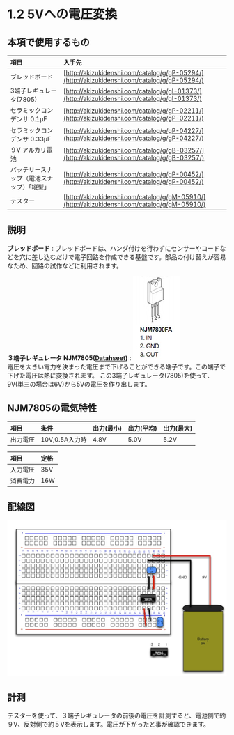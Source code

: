 # 1.2 5Vへの電圧変換

## 本項で使用するもの

|項目|入手先|
|:--|:--|
|ブレッドボード|[http://akizukidenshi.com/catalog/g/gP-05294/](http://akizukidenshi.com/catalog/g/gP-05294/)|
|3端子レギュレータ(7805)|[http://akizukidenshi.com/catalog/g/gI-01373/](http://akizukidenshi.com/catalog/g/gI-01373/)|
|セラミックコンデンサ 0.1μF|[http://akizukidenshi.com/catalog/g/gP-02211/](http://akizukidenshi.com/catalog/g/gP-02211/)|
|セラミックコンデンサ 0.33μF|[http://akizukidenshi.com/catalog/g/gP-04227/](http://akizukidenshi.com/catalog/g/gP-04227/)|
|９V アルカリ電池|[http://akizukidenshi.com/catalog/g/gB-03257/](http://akizukidenshi.com/catalog/g/gB-03257/)|
|バッテリースナップ（電池スナップ）「縦型」|[http://akizukidenshi.com/catalog/g/gP-00452/](http://akizukidenshi.com/catalog/g/gP-00452/)|
|テスター|[http://akizukidenshi.com/catalog/g/gM-05910/](http://akizukidenshi.com/catalog/g/gM-05910/)|

## 説明

<b>ブレッドボード</b>
:		ブレッドボードは、ハンダ付けを行わずにセンサーやコードなどを穴に差し込むだけで電子回路を作成できる基盤です。部品の付け替えが容易なため、回路の試作などに利用されます。

<b>３端子レギュレータ NJM7805([Datahseet](https://www.njr.co.jp/products/semicon/PDF/NJM7800_J.pdf))</b>
:		![](./img/circuit1-01.jpg)<br>
	電圧を大きい電力を決まった電圧まで下げることができる端子です。この端子で下げた電圧は熱に変換されます。
	この3端子レギュレータ(7805)を使って、9V(単三の場合は6V)から5Vの電圧を作り出します。

## NJM7805の電気特性

|項目|条件|出力(最小)|出力(平均)|出力(最大)|
|:--|:--|:--|:--|:--|
|出力電圧|10V,0.5A入力時|4.8V|5.0V|5.2V|

|項目|定格|
|:--|:--|
|入力電圧|35V|
|消費電力|16W|

## 配線図

![](./img/circuit1-02.jpg)

## 計測

テスターを使って、３端子レギュレータの前後の電圧を計測すると、電池側で約９V、反対側で約５Vを表示します。電圧が下がったと事が確認できます。